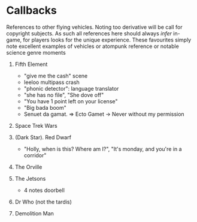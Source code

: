 # Callbacks

References to other flying vehicles. Noting too derivative will be call for copyright subjects. As such all references here should always _infer_ in-game, for players looks for the unique experience. These favourites simply note excellent examples of vehicles or atompunk reference or notable science genre moments

1. Fifth Element
    + "give me the cash" scene
    + leeloo multipass crash
    + "phonic detector": language translator
    + "she has no file", "She dove off"
    + "You have 1 point left on your license"
    + "Big bada boom"
    + Senuet da gamat. => Ecto Gamet -> Never without my permission
2. Space Trek Wars
3. (Dark Star). Red Dwarf
    + "Holly, when is this? Where am I?", "It's monday, and you're in a corridor"

4. The Orville
5. The Jetsons
    + 4 notes doorbell
6. Dr Who (not the tardis)
7. Demolition Man



